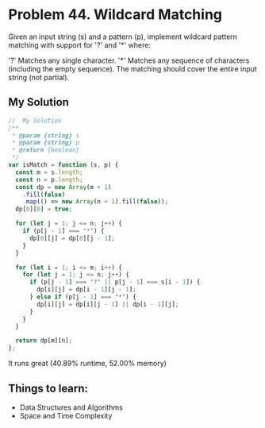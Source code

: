 # Problem 44. Wildcard Matching

Given an input string (s) and a pattern (p), implement wildcard pattern matching with support for '?' and '\*' where:

'?' Matches any single character.
'\*' Matches any sequence of characters (including the empty sequence).
The matching should cover the entire input string (not partial).

## My Solution

```js
//  My Solution
/**
 * @param {string} s
 * @param {string} p
 * @return {boolean}
 */
var isMatch = function (s, p) {
  const m = s.length;
  const n = p.length;
  const dp = new Array(m + 1)
    .fill(false)
    .map(() => new Array(n + 1).fill(false));
  dp[0][0] = true;

  for (let j = 1; j <= n; j++) {
    if (p[j - 1] === "*") {
      dp[0][j] = dp[0][j - 1];
    }
  }

  for (let i = 1; i <= m; i++) {
    for (let j = 1; j <= n; j++) {
      if (p[j - 1] === "?" || p[j - 1] === s[i - 1]) {
        dp[i][j] = dp[i - 1][j - 1];
      } else if (p[j - 1] === "*") {
        dp[i][j] = dp[i][j - 1] || dp[i - 1][j];
      }
    }
  }

  return dp[m][n];
};
```

It runs great (40.89% runtime, 52.00% memory)

## Things to learn:

- Data Structures and Algorithms
- Space and Time Complexity
